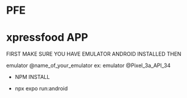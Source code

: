 # PFE
# xpressfood APP
FIRST MAKE SURE YOU HAVE EMULATOR ANDROID INSTALLED
THEN

emulator  @name_of_your_emulator ex: emulator @Pixel_3a_API_34

- NPM INSTALL

- npx expo run:android



